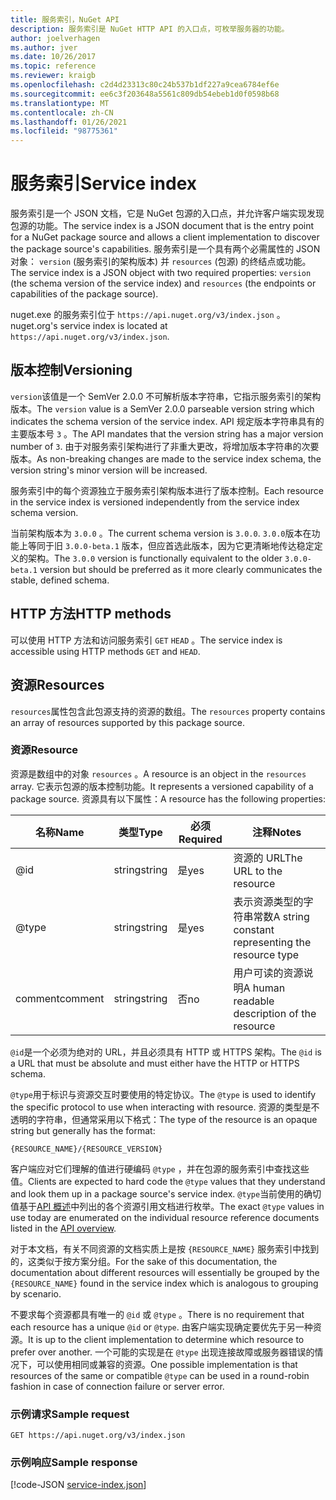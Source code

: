 ```yaml
---
title: 服务索引，NuGet API
description: 服务索引是 NuGet HTTP API 的入口点，可枚举服务器的功能。
author: joelverhagen
ms.author: jver
ms.date: 10/26/2017
ms.topic: reference
ms.reviewer: kraigb
ms.openlocfilehash: c2d4d23313c80c24b537b1df227a9cea6784ef6e
ms.sourcegitcommit: ee6c3f203648a5561c809db54ebeb1d0f0598b68
ms.translationtype: MT
ms.contentlocale: zh-CN
ms.lasthandoff: 01/26/2021
ms.locfileid: "98775361"
---
```

# <a name="service-index"></a><span data-ttu-id="da433-103">服务索引</span><span class="sxs-lookup"><span data-stu-id="da433-103">Service index</span></span>

<span data-ttu-id="da433-104">服务索引是一个 JSON 文档，它是 NuGet 包源的入口点，并允许客户端实现发现包源的功能。</span><span class="sxs-lookup"><span data-stu-id="da433-104">The service index is a JSON document that is the entry point for a NuGet package source and allows a client implementation to discover the package source's capabilities.</span></span> <span data-ttu-id="da433-105">服务索引是一个具有两个必需属性的 JSON 对象： `version` (服务索引的架构版本) 并 `resources`  (包源) 的终结点或功能。</span><span class="sxs-lookup"><span data-stu-id="da433-105">The service index is a JSON object with two required properties: `version` (the schema version of the service index) and `resources`  (the endpoints or capabilities of the package source).</span></span>

<span data-ttu-id="da433-106">nuget.exe 的服务索引位于 `https://api.nuget.org/v3/index.json` 。</span><span class="sxs-lookup"><span data-stu-id="da433-106">nuget.org's service index is located at `https://api.nuget.org/v3/index.json`.</span></span>

## <a name="versioning"></a><span data-ttu-id="da433-107">版本控制</span><span class="sxs-lookup"><span data-stu-id="da433-107">Versioning</span></span>

<span data-ttu-id="da433-108">`version`该值是一个 SemVer 2.0.0 不可解析版本字符串，它指示服务索引的架构版本。</span><span class="sxs-lookup"><span data-stu-id="da433-108">The `version` value is a SemVer 2.0.0 parseable version string which indicates the schema version of the service index.</span></span> <span data-ttu-id="da433-109">API 规定版本字符串具有的主要版本号 `3` 。</span><span class="sxs-lookup"><span data-stu-id="da433-109">The API mandates that the version string has a major version number of `3`.</span></span> <span data-ttu-id="da433-110">由于对服务索引架构进行了非重大更改，将增加版本字符串的次要版本。</span><span class="sxs-lookup"><span data-stu-id="da433-110">As non-breaking changes are made to the service index schema, the version string's minor version will be increased.</span></span>

<span data-ttu-id="da433-111">服务索引中的每个资源独立于服务索引架构版本进行了版本控制。</span><span class="sxs-lookup"><span data-stu-id="da433-111">Each resource in the service index is versioned independently from the service index schema version.</span></span>

<span data-ttu-id="da433-112">当前架构版本为 `3.0.0` 。</span><span class="sxs-lookup"><span data-stu-id="da433-112">The current schema version is `3.0.0`.</span></span> <span data-ttu-id="da433-113">`3.0.0`版本在功能上等同于旧 `3.0.0-beta.1` 版本，但应首选此版本，因为它更清晰地传达稳定定义的架构。</span><span class="sxs-lookup"><span data-stu-id="da433-113">The `3.0.0` version is functionally equivalent to the older `3.0.0-beta.1` version but should be preferred as it more clearly communicates the stable, defined schema.</span></span>

## <a name="http-methods"></a><span data-ttu-id="da433-114">HTTP 方法</span><span class="sxs-lookup"><span data-stu-id="da433-114">HTTP methods</span></span>

<span data-ttu-id="da433-115">可以使用 HTTP 方法和访问服务索引 `GET` `HEAD` 。</span><span class="sxs-lookup"><span data-stu-id="da433-115">The service index is accessible using HTTP methods `GET` and `HEAD`.</span></span>

## <a name="resources"></a><span data-ttu-id="da433-116">资源</span><span class="sxs-lookup"><span data-stu-id="da433-116">Resources</span></span>

<span data-ttu-id="da433-117">`resources`属性包含此包源支持的资源的数组。</span><span class="sxs-lookup"><span data-stu-id="da433-117">The `resources` property contains an array of resources supported by this package source.</span></span>

### <a name="resource"></a><span data-ttu-id="da433-118">资源</span><span class="sxs-lookup"><span data-stu-id="da433-118">Resource</span></span>

<span data-ttu-id="da433-119">资源是数组中的对象 `resources` 。</span><span class="sxs-lookup"><span data-stu-id="da433-119">A resource is an object in the `resources` array.</span></span> <span data-ttu-id="da433-120">它表示包源的版本控制功能。</span><span class="sxs-lookup"><span data-stu-id="da433-120">It represents a versioned capability of a package source.</span></span> <span data-ttu-id="da433-121">资源具有以下属性：</span><span class="sxs-lookup"><span data-stu-id="da433-121">A resource has the following properties:</span></span>

<span data-ttu-id="da433-122">名称</span><span class="sxs-lookup"><span data-stu-id="da433-122">Name</span></span>          | <span data-ttu-id="da433-123">类型</span><span class="sxs-lookup"><span data-stu-id="da433-123">Type</span></span>   | <span data-ttu-id="da433-124">必须</span><span class="sxs-lookup"><span data-stu-id="da433-124">Required</span></span> | <span data-ttu-id="da433-125">注释</span><span class="sxs-lookup"><span data-stu-id="da433-125">Notes</span></span>
------------- | ------ | -------- | -----
@id           | <span data-ttu-id="da433-126">string</span><span class="sxs-lookup"><span data-stu-id="da433-126">string</span></span> | <span data-ttu-id="da433-127">是</span><span class="sxs-lookup"><span data-stu-id="da433-127">yes</span></span>      | <span data-ttu-id="da433-128">资源的 URL</span><span class="sxs-lookup"><span data-stu-id="da433-128">The URL to the resource</span></span>
@type         | <span data-ttu-id="da433-129">string</span><span class="sxs-lookup"><span data-stu-id="da433-129">string</span></span> | <span data-ttu-id="da433-130">是</span><span class="sxs-lookup"><span data-stu-id="da433-130">yes</span></span>      | <span data-ttu-id="da433-131">表示资源类型的字符串常数</span><span class="sxs-lookup"><span data-stu-id="da433-131">A string constant representing the resource type</span></span>
<span data-ttu-id="da433-132">comment</span><span class="sxs-lookup"><span data-stu-id="da433-132">comment</span></span>       | <span data-ttu-id="da433-133">string</span><span class="sxs-lookup"><span data-stu-id="da433-133">string</span></span> | <span data-ttu-id="da433-134">否</span><span class="sxs-lookup"><span data-stu-id="da433-134">no</span></span>       | <span data-ttu-id="da433-135">用户可读的资源说明</span><span class="sxs-lookup"><span data-stu-id="da433-135">A human readable description of the resource</span></span>

<span data-ttu-id="da433-136">`@id`是一个必须为绝对的 URL，并且必须具有 HTTP 或 HTTPS 架构。</span><span class="sxs-lookup"><span data-stu-id="da433-136">The `@id` is a URL that must be absolute and must either have the HTTP or HTTPS schema.</span></span>

<span data-ttu-id="da433-137">`@type`用于标识与资源交互时要使用的特定协议。</span><span class="sxs-lookup"><span data-stu-id="da433-137">The `@type` is used to identify the specific protocol to use when interacting with resource.</span></span> <span data-ttu-id="da433-138">资源的类型是不透明的字符串，但通常采用以下格式：</span><span class="sxs-lookup"><span data-stu-id="da433-138">The type of the resource is an opaque string but generally has the format:</span></span>

```
{RESOURCE_NAME}/{RESOURCE_VERSION}
```

<span data-ttu-id="da433-139">客户端应对它们理解的值进行硬编码 `@type` ，并在包源的服务索引中查找这些值。</span><span class="sxs-lookup"><span data-stu-id="da433-139">Clients are expected to hard code the `@type` values that they understand and look them up in a package source's service index.</span></span> <span data-ttu-id="da433-140">`@type`当前使用的确切值基于[API 概述](overview.md#resources-and-schema)中列出的各个资源引用文档进行枚举。</span><span class="sxs-lookup"><span data-stu-id="da433-140">The exact `@type` values in use today are enumerated on the individual resource reference documents listed in the [API overview](overview.md#resources-and-schema).</span></span>

<span data-ttu-id="da433-141">对于本文档，有关不同资源的文档实质上是按 `{RESOURCE_NAME}` 服务索引中找到的，这类似于按方案分组。</span><span class="sxs-lookup"><span data-stu-id="da433-141">For the sake of this documentation, the documentation about different resources will essentially be grouped by the `{RESOURCE_NAME}` found in the service index which is analogous to grouping by scenario.</span></span> 

<span data-ttu-id="da433-142">不要求每个资源都具有唯一的 `@id` 或 `@type` 。</span><span class="sxs-lookup"><span data-stu-id="da433-142">There is no requirement that each resource has a unique `@id` or `@type`.</span></span> <span data-ttu-id="da433-143">由客户端实现确定要优先于另一种资源。</span><span class="sxs-lookup"><span data-stu-id="da433-143">It is up to the client implementation to determine which resource to prefer over another.</span></span> <span data-ttu-id="da433-144">一个可能的实现是在 `@type` 出现连接故障或服务器错误的情况下，可以使用相同或兼容的资源。</span><span class="sxs-lookup"><span data-stu-id="da433-144">One possible implementation is that resources of the same or compatible `@type` can be used in a round-robin fashion in case of connection failure or server error.</span></span>

### <a name="sample-request"></a><span data-ttu-id="da433-145">示例请求</span><span class="sxs-lookup"><span data-stu-id="da433-145">Sample request</span></span>

```
GET https://api.nuget.org/v3/index.json
```

### <a name="sample-response"></a><span data-ttu-id="da433-146">示例响应</span><span class="sxs-lookup"><span data-stu-id="da433-146">Sample response</span></span>

[!code-JSON [service-index.json](./_data/service-index.json)]
